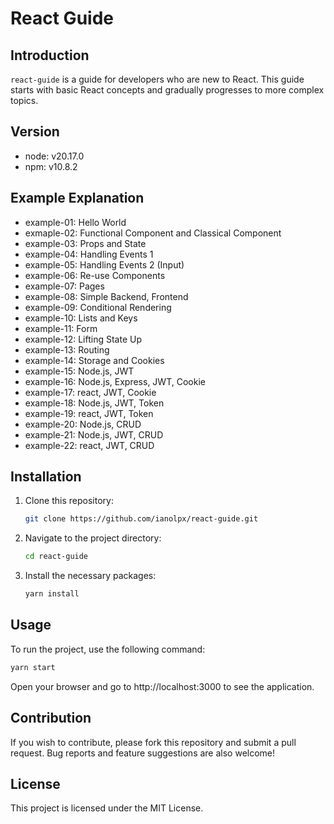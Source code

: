 # React Guide

## Introduction
`react-guide` is a guide for developers who are new to React. This guide starts with basic React concepts and gradually progresses to more complex topics.

## Version
- node: v20.17.0
- npm: v10.8.2

## Example Explanation
- example-01: Hello World
- exmaple-02: Functional Component and Classical Component
- example-03: Props and State
- example-04: Handling Events 1
- example-05: Handling Events 2 (Input)
- example-06: Re-use Components
- example-07: Pages
- example-08: Simple Backend, Frontend
- example-09: Conditional Rendering
- example-10: Lists and Keys
- example-11: Form
- example-12: Lifting State Up
- example-13: Routing
- example-14: Storage and Cookies
- example-15: Node.js, JWT
- example-16: Node.js, Express, JWT, Cookie
- example-17: react, JWT, Cookie
- example-18: Node.js, JWT, Token 
- example-19: react, JWT, Token
- example-20: Node.js, CRUD
- example-21: Node.js, JWT, CRUD
- example-22: react, JWT, CRUD


## Installation
1. Clone this repository:
    ```bash
    git clone https://github.com/ianolpx/react-guide.git
    ```
2. Navigate to the project directory:
    ```bash
    cd react-guide
    ```
3. Install the necessary packages:
    ```bash
    yarn install
    ```

## Usage
To run the project, use the following command:
```bash
yarn start
```

Open your browser and go to http://localhost:3000 to see the application.

## Contribution
If you wish to contribute, please fork this repository and submit a pull request. Bug reports and feature suggestions are also welcome!

## License
This project is licensed under the MIT License. 

